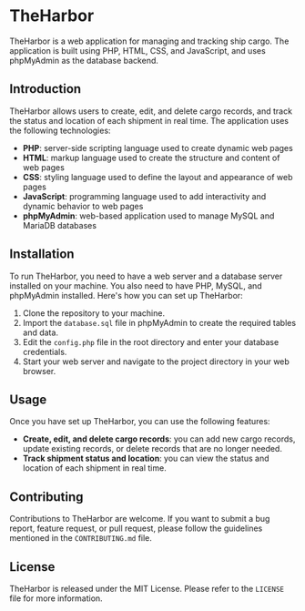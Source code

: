 # TheHarbor

TheHarbor is a web application for managing and tracking ship cargo. The application is built using PHP, HTML, CSS, and JavaScript, and uses phpMyAdmin as the database backend.

## Introduction

TheHarbor allows users to create, edit, and delete cargo records, and track the status and location of each shipment in real time. The application uses the following technologies:

- **PHP**: server-side scripting language used to create dynamic web pages
- **HTML**: markup language used to create the structure and content of web pages
- **CSS**: styling language used to define the layout and appearance of web pages
- **JavaScript**: programming language used to add interactivity and dynamic behavior to web pages
- **phpMyAdmin**: web-based application used to manage MySQL and MariaDB databases

## Installation

To run TheHarbor, you need to have a web server and a database server installed on your machine. You also need to have PHP, MySQL, and phpMyAdmin installed. Here's how you can set up TheHarbor:

1. Clone the repository to your machine.
2. Import the `database.sql` file in phpMyAdmin to create the required tables and data.
3. Edit the `config.php` file in the root directory and enter your database credentials.
4. Start your web server and navigate to the project directory in your web browser.

## Usage

Once you have set up TheHarbor, you can use the following features:

- **Create, edit, and delete cargo records**: you can add new cargo records, update existing records, or delete records that are no longer needed.
- **Track shipment status and location**: you can view the status and location of each shipment in real time.

## Contributing

Contributions to TheHarbor are welcome. If you want to submit a bug report, feature request, or pull request, please follow the guidelines mentioned in the `CONTRIBUTING.md` file.

## License

TheHarbor is released under the MIT License. Please refer to the `LICENSE` file for more information.
